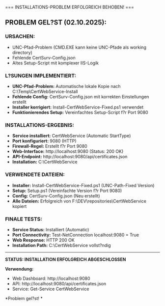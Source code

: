 === INSTALLATIONS-PROBLEM ERFOLGREICH BEHOBEN! ===

##  PROBLEM GEL?ST (02.10.2025):

###  URSACHEN:
-  UNC-Pfad-Problem (CMD.EXE kann keine UNC-Pfade als working directory)
-  Fehlende CertSurv-Config.json
-  Altes Setup-Script mit komplexer IIS-Logik

###  L?SUNGEN IMPLEMENTIERT:
-  **UNC-Pfad-Problem:** Automatische lokale Kopie nach C:\Temp\CertWebService-Install
-  **Fehlende Config:** CertSurv-Config.json mit korrekten Einstellungen erstellt
-  **Installer korrigiert:** Install-CertWebService-Fixed.ps1 verwendet
-  **Funktionierendes Setup:** Vereinfachtes Setup-Script f?r Port 9080

###  INSTALLATIONS-ERGEBNIS:
-  **Service installiert:** CertWebService (Automatic StartType)
-  **Port konfiguriert:** 9080 (HTTP)
-  **Firewall-Regel:** Erstellt f?r Port 9080
-  **Web-Interface:** http://localhost:9080 (Status: 200 OK)
-  **API-Endpoint:** http://localhost:9080/api/certificates.json
-  **Installation:** C:\CertWebService

###  VERWENDETE DATEIEN:
- **Installer:** Install-CertWebService-Fixed.ps1 (UNC-Path-Fixed Version)
- **Setup:** Setup.ps1 (Vereinfachte Version f?r Port 9080)
- **Config:** CertSurv-Config.json (Neu erstellt)
- **Alle Dateien:** Erfolgreich von F:\DEV\repositories\CertWebService kopiert

###  FINALE TESTS:
-  **Service Status:** Installiert (Automatic)
-  **Port Connectivity:** Test-NetConnection localhost:9080 = True
-  **Web Response:** HTTP 200 OK
-  **Installation Path:** C:\CertWebService vollst?ndig

---

**STATUS:  INSTALLATION ERFOLGREICH ABGESCHLOSSEN**

**Verwendung:**
- Web Dashboard: http://localhost:9080
- API: http://localhost:9080/api/certificates.json
- Service: Get-Service CertWebService

*Problem gel?st! *
